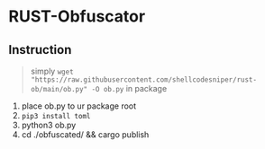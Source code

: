 # RUST-Obfuscator

## Instruction
> simply `wget "https://raw.githubusercontent.com/shellcodesniper/rust-ob/main/ob.py" -O ob.py` in package
1. place ob.py to ur package root
3. `pip3 install toml`
4. python3 ob.py
5. cd ./obfuscated/ && cargo publish
